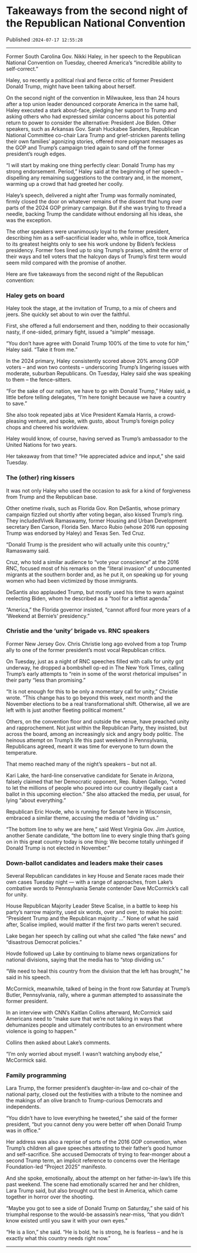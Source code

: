 # Takeaways from the second night of the Republican National Convention

Published :`2024-07-17 12:55:28`

---

Former South Carolina Gov. Nikki Haley, in her speech to the Republican National Convention on Tuesday, cheered America’s “incredible ability to self-correct.”

Haley, so recently a political rival and fierce critic of former President Donald Trump, might have been talking about herself.

On the second night of the convention in Milwaukee, less than 24 hours after a top union leader denounced corporate America in the same hall, Haley executed a stark about-face, pledging her support to Trump and asking others who had expressed similar concerns about his potential return to power to consider the alternative: President Joe Biden. Other speakers, such as Arkansas Gov. Sarah Huckabee Sanders, Republican National Committee co-chair Lara Trump and grief-stricken parents telling their own families’ agonizing stories, offered more poignant messages as the GOP and Trump’s campaign tried again to sand off the former president’s rough edges.

“I will start by making one thing perfectly clear: Donald Trump has my strong endorsement. Period,” Haley said at the beginning of her speech – dispelling any remaining suggestions to the contrary and, in the moment, warming up a crowd that had greeted her coolly.

Haley’s speech, delivered a night after Trump was formally nominated, firmly closed the door on whatever remains of the dissent that hung over parts of the 2024 GOP primary campaign. But if she was trying to thread a needle, backing Trump the candidate without endorsing all his ideas, she was the exception.

The other speakers were unanimously loyal to the former president, describing him as a self-sacrificial leader who, while in office, took America to its greatest heights only to see his work undone by Biden’s feckless presidency. Former foes lined up to sing Trump’s praises, admit the error of their ways and tell voters that the halcyon days of Trump’s first term would seem mild compared with the promise of another.

Here are five takeaways from the second night of the Republican convention:

### Haley gets on board

Haley took the stage, at the invitation of Trump, to a mix of cheers and jeers. She quickly set about to win over the faithful.

First, she offered a full endorsement and then, nodding to their occasionally nasty, if one-sided, primary fight, issued a “simple” message.

“You don’t have agree with Donald Trump 100% of the time to vote for him,” Haley said. “Take it from me.”

In the 2024 primary, Haley consistently scored above 20% among GOP voters – and won two contests – underscoring Trump’s lingering issues with moderate, suburban Republicans. On Tuesday, Haley said she was speaking to them – the fence-sitters.

“For the sake of our nation, we have to go with Donald Trump,” Haley said, a little before telling delegates, “I’m here tonight because we have a country to save.”

She also took repeated jabs at Vice President Kamala Harris, a crowd-pleasing venture, and spoke, with gusto, about Trump’s foreign policy chops and cheered his worldview.

Haley would know, of course, having served as Trump’s ambassador to the United Nations for two years.

Her takeaway from that time? “He appreciated advice and input,” she said Tuesday.

### The (other) ring kissers

It was not only Haley who used the occasion to ask for a kind of forgiveness from Trump and the Republican base.

Other onetime rivals, such as Florida Gov. Ron DeSantis, whose primary campaign fizzled out shortly after voting began, also kissed Trump’s ring. They includedVivek Ramaswamy, former Housing and Urban Development secretary Ben Carson, Florida Sen. Marco Rubio (whose 2016 run opposing Trump was endorsed by Haley) and Texas Sen. Ted Cruz.

“Donald Trump is the president who will actually unite this country,” Ramaswamy said.

Cruz, who told a similar audience to “vote your conscience” at the 2016 RNC, focused most of his remarks on the “literal invasion” of undocumented migrants at the southern border and, as he put it, on speaking up for young women who had been victimized by those immigrants.

DeSantis also applauded Trump, but mostly used his time to warn against reelecting Biden, whom he described as a “tool for a leftist agenda.”

“America,” the Florida governor insisted, “cannot afford four more years of a ‘Weekend at Bernie’s’ presidency.”

### Christie and the ‘unity’ brigade vs. RNC speakers

Former New Jersey Gov. Chris Christie long ago evolved from a top Trump ally to one of the former president’s most vocal Republican critics.

On Tuesday, just as a night of RNC speeches filled with calls for unity got underway, he dropped a bombshell op-ed in The New York Times, calling Trump’s early attempts to “rein in some of the worst rhetorical impulses” in their party “less than promising.”

“It is not enough for this to be only a momentary call for unity,” Christie wrote. “This change has to go beyond this week, next month and the November elections to be a real transformational shift. Otherwise, all we are left with is just another fleeting political moment.”

Others, on the convention floor and outside the venue, have preached unity and rapprochement. Not just within the Republican Party, they insisted, but across the board, among an increasingly sick and angry body politic. The heinous attempt on Trump’s life this past weekend in Pennsylvania, Republicans agreed, meant it was time for everyone to turn down the temperature.

That memo reached many of the night’s speakers – but not all.

Kari Lake, the hard-line conservative candidate for Senate in Arizona, falsely claimed that her Democratic opponent, Rep. Ruben Gallego, “voted to let the millions of people who poured into our country illegally cast a ballot in this upcoming election.” She also attacked the media, per usual, for lying “about everything.”

Republican Eric Hovde, who is running for Senate here in Wisconsin, embraced a similar theme, accusing the media of “dividing us.”

“The bottom line to why we are here,” said West Virginia Gov. Jim Justice, another Senate candidate, “the bottom line to every single thing that’s going on in this great country today is one thing: We become totally unhinged if Donald Trump is not elected in November.”

### Down-ballot candidates and leaders make their cases

Several Republican candidates in key House and Senate races made their own cases Tuesday night — with a range of approaches, from Lake’s combative words to Pennsylvania Senate contender Dave McCormick’s call for unity.

House Republican Majority Leader Steve Scalise, in a battle to keep his party’s narrow majority, used six words, over and over, to make his point: “President Trump and the Republican majority …” None of what he said after, Scalise implied, would matter if the first two parts weren’t secured.

Lake began her speech by calling out what she called “the fake news” and “disastrous Democrat policies.”

Hovde followed up Lake by continuing to blame news organizations for national divisions, saying that the media has to “stop dividing us.”

“We need to heal this country from the division that the left has brought,” he said in his speech.

McCormick, meanwhile, talked of being in the front row Saturday at Trump’s Butler, Pennsylvania, rally, where a gunman attempted to assassinate the former president.

In an interview with CNN’s Kaitlan Collins afterward, McCormick said Americans need to “make sure that we’re not talking in ways that dehumanizes people and ultimately contributes to an environment where violence is going to happen.”

Collins then asked about Lake’s comments.

“I’m only worried about myself. I wasn’t watching anybody else,” McCormick said.

### Family programming

Lara Trump, the former president’s daughter-in-law and co-chair of the national party, closed out the festivities with a tribute to the nominee and the makings of an olive branch to Trump-curious Democrats and independents.

“You didn’t have to love everything he tweeted,” she said of the former president, “but you cannot deny you were better off when Donald Trump was in office.”

Her address was also a reprise of sorts of the 2016 GOP convention, when Trump’s children all gave speeches attesting to their father’s good humor and self-sacrifice. She accused Democrats of trying to fear-monger about a second Trump term, an implicit reference to concerns over the Heritage Foundation-led “Project 2025” manifesto.

And she spoke, emotionally, about the attempt on her father-in-law’s life this past weekend. The scene had emotionally scarred her and her children, Lara Trump said, but also brought out the best in America, which came together in horror over the shooting.

“Maybe you got to see a side of Donald Trump on Saturday,” she said of his triumphal response to the would-be assassin’s near-miss, “that you didn’t know existed until you saw it with your own eyes.”

“He is a lion,” she said. “He is bold, he is strong, he is fearless – and he is exactly what this country needs right now.”

---

